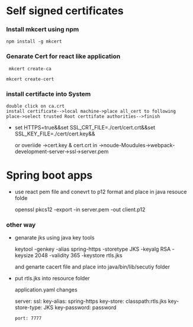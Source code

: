 # Self signed certificates

### Install mkcert using npm

    npm install -g mkcert

### Genarate Cert for react like application


     mkcert create-ca

    mkcert create-cert



### install certifacte into System


    double click on ca.crt
    install certificate-->local machine->place all_cert to following place->select trusted Root certtifate authorities-->finish


- set HTTPS=true&&set SSL_CRT_FILE=./cert/cert.crt&&set SSL_KEY_FILE=./cert/cert.key&&


    or overiide ->cert.key & cert.crt  in ->noude-Moudules->webpack-development-server->ssl->server.pem



# Spring boot apps 


- use react pem file  and conevrt to p12 format and place in java resouce folde


     openssl pkcs12 -export -in server.pem -out client.p12


### other way

- genarate jks using java key tools

     keytool -genkey -alias spring-https -storetype JKS -keyalg RSA -keysize 2048 -validity 365 -keystore rtls.jks
 
    and genarte  cacert file and place into java/bin/lib/secutiy folder


- put  rtls.jks into resource folder

    application.yaml changes 


	server:
	  ssl:
	    key-alias: spring-https
	    key-store: classpath:rtls.jks
	    key-store-type: JKS
	    key-password: password
	    
	  port: 7777  